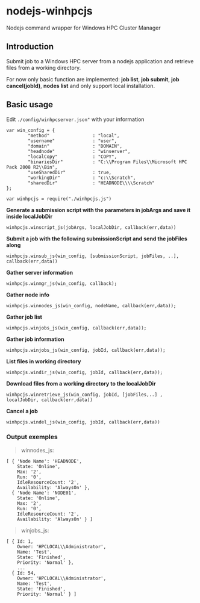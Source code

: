 # nodejs-winhpcjs
Nodejs command wrapper for Windows HPC Cluster Manager

## Introduction
Submit job to a Windows HPC server from a nodejs application and retrieve files from a working directory.

For now only basic function are implemented: **job list**, **job submit**, **job cancel(jobId)**, **nodes list** and only support local installation.

## Basic usage
Edit `./config/winhpcserver.json"` with your information
```
var win_config = {
        "method"                : "local",
        "username"              : "user",
        "domain"                : "DOMAIN",
        "headnode"              : "winserver",
        "localCopy"             : "COPY",
        "binariesDir"           : "C:\\Program Files\\Microsoft HPC Pack 2008 R2\\Bin",
        "useSharedDir"          : true,
        "workingDir"            : "c:\\Scratch",
        "sharedDir"             : "HEADNODE\\\\Scratch"
};

var winhpcjs = require("./winhpcjs.js")
```
**Generate a submission script with the parameters in jobArgs and save it inside localJobDir**
```
winhpcjs.winscript_js(jobArgs, localJobDir, callback(err,data))
```
**Submit a job with the following submissionScript and send the jobFiles along**
```
winhpcjs.winsub_js(win_config, [submissionScript, jobFiles, ..], callback(err,data))
```
**Gather server information**
```
winhpcjs.winmgr_js(win_config, callback);
```
**Gather node info**
```
winhpcjs.winnodes_js(win_config, nodeName, callback(err,data));
```
**Gather job list**
```
winhpcjs.winjobs_js(win_config, callback(err,data));
```
**Gather job information**
```
winhpcjs.winjobs_js(win_config, jobId, callback(err,data));
```
**List files in working directory**
```
winhpcjs.windir_js(win_config, jobId, callback(err,data));
```
**Download files from a working directory to the localJobDir**
```
winhpcjs.winretrieve_js(win_config, jobId, [jobFiles,..] , localJobDir, callback(err,data))
```
**Cancel a job**
```
winhpcjs.windel_js(win_config, jobId, callback(err,data))
```

### Output exemples

>winnodes_js:
```
[ { 'Node Name': 'HEADNODE',
    State: 'Online',
    Max: '2',
    Run: '0',
    IdleResourceCount: '2',
    Availability: 'AlwaysOn' },
  { 'Node Name': 'NODE01',
    State: 'Online',
    Max: '2',
    Run: '0',
    IdleResourceCount: '2',
    Availability: 'AlwaysOn' } ]
```

>winjobs_js:
```
[ { Id: 1,
    Owner: 'HPCLOCAL\\Administrator',
    Name: 'Test',
    State: 'Finished',
    Priority: 'Normal' },
    ...
  { Id: 54,
    Owner: 'HPCLOCAL\\Administrator',
    Name: 'Test',
    State: 'Finished',
    Priority: 'Normal' } ]
```